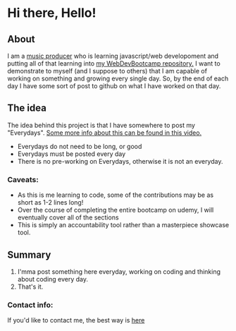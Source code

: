 # Hi there, Hello!
## About
I am a [music producer](http://www.wolfetrax.net) who is learning javascript/web developoment and putting all of that learning into [my WebDevBootcamp repository.](https://github.com/cjwolfe/WebDevBootcamp)
I want to demonstrate to myself (and I suppose to others) that I am capable of working on something and growing every single day.
So, by the end of each day I have some sort of post to github on what I have worked on that day.
## The idea
The idea behind this project is that I have somewhere to post my "Everydays". [Some more info about this can be found in this video.](https://www.youtube.com/watch?v=_ul9jrCXhR4)

- Everydays do not need to be long, or good
- Everydays must be posted every day
- There is no pre-working on Everydays, otherwise it is not an everyday.


### Caveats:
- As this is me learning to code, some of the contributions may be as short as 1-2 lines long!
- Over the course of completing the entire bootcamp on udemy, I will eventually cover all of the sections
- This is simply an accountability tool rather than a masterpiece showcase tool.

## Summary
1. I'mma post something here everyday, working on coding and thinking about coding every day.
1. That's it.

### Contact info:
If you'd like to contact me, the best way is [here](www.wolfetrax.net/contact)

<!--
**cjwolfe/cjwolfe** is a ✨ _special_ ✨ repository because its `README.md` (this file) appears on your GitHub profile.

Here are some ideas to get you started:

- 🔭 I’m currently working on ...
- 🌱 I’m currently learning ...
- 👯 I’m looking to collaborate on ...
- 🤔 I’m looking for help with ...
- 💬 Ask me about ...
- 📫 How to reach me: ...
- 😄 Pronouns: ...
- ⚡ Fun fact: ...
-->
